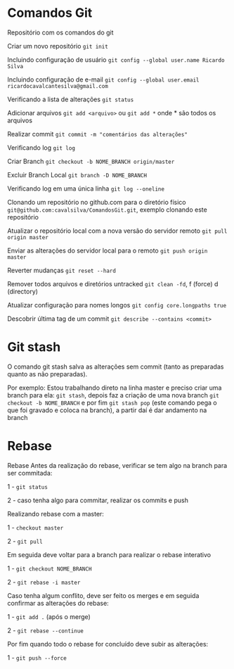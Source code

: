 # Comandos Git
Repositório com os comandos do git

Criar um novo repositório `git init`

Incluindo configuração de usuário `git config --global user.name Ricardo Silva`

Incluindo configuração de e-mail `git config --global user.email ricardocavalcantesilva@gmail.com`

Verificando a lista de alterações `git status`

Adicionar arquivos `git add <arquivo>` ou `git add *` onde * são todos os arquivos

Realizar commit `git commit -m "comentários das alterações"`

Verificando log `git log`

Criar Branch `git checkout -b NOME_BRANCH origin/master`

Excluir Branch Local `git branch -D NOME_BRANCH`

Verificando log em uma única linha `git log --oneline`

Clonando um repositório no github.com para o diretório físico `git@github.com:cavalsilva/ComandosGit.git`, exemplo clonando este repositório

Atualizar o repositório local com a nova versão do servidor remoto `git pull origin master`

Enviar as alterações do servidor local para o remoto `git push origin master`

Reverter mudanças `git reset --hard`

Remover todos arquivos e diretórios untracked `git clean -fd`, f (force) d (directory)

Atualizar configuração para nomes longos `git config core.longpaths true`

Descobrir última tag de um commit `git describe --contains <commit>`

# Git stash
O comando git stash salva as alterações sem commit (tanto as preparadas quanto as não preparadas). 

Por exemplo: Estou trabalhando direto na linha master e preciso criar uma branch para ela: `git stash`, depois faz a criação de uma nova branch `git checkout -b NOME_BRANCH` e por fim `git stash pop` (este comando pega o que foi gravado e coloca na branch), a partir daí é dar andamento na branch


# Rebase
Rebase
Antes da realização do rebase, verificar se tem algo na branch para ser commitada:

1 - `git status`

2 - caso tenha algo para commitar, realizar os commits e push

Realizando rebase com a master:

1 - `checkout master`

2 - `git pull`

Em seguida deve voltar para a branch para realizar o rebase interativo

1 - `git checkout NOME_BRANCH`

2 - `git rebase -i master`

Caso tenha algum conflito, deve ser feito os merges e em seguida confirmar as alterações do rebase:

1 - `git add .` (após o merge) 

2 - `git rebase --continue`

Por fim quando todo o rebase for concluído deve subir as alterações:

1 - `git push --force`
